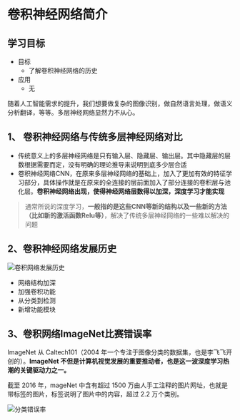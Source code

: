 # 卷积神经网络简介

## 学习目标

- 目标
  - 了解卷积神经网络的历史
- 应用
  - 无

随着人工智能需求的提升，我们想要做复杂的图像识别，做自然语言处理，做语义分析翻译，等等。多层神经网络显然力不从心。

## 1、 卷积神经网络与传统多层神经网络对比

* 传统意义上的多层神经网络是只有输入层、隐藏层、输出层。其中隐藏层的层数根据需要而定，没有明确的理论推导来说明到底多少层合适
* 卷积神经网络CNN，在原来多层神经网络的基础上，加入了更加有效的特征学习部分，具体操作就是在原来的全连接的层前面加入了部分连接的卷积层与池化层。**卷积神经网络出现，使得神经网络层数得以加深，深度学习才能实现**

> 通常所说的深度学习，**一般指的是这些CNN等新的结构以及一些新的方法（比如新的激活函数Relu等）**，解决了传统多层神经网络的一些难以解决的问题

## 2、卷积神经网络发展历史

![卷积网络发展历史](/images/卷积网络发展历史.png)

- 网络结构加深
- 加强卷积功能
- 从分类到检测
- 新增功能模块

## 3、卷积网络ImageNet比赛错误率

ImageNet 从 Caltech101（2004 年一个专注于图像分类的数据集，也是李飞飞开创的）。**ImageNet 不但是计算机视觉发展的重要推动者，也是这一波深度学习热潮的关键驱动力之一。**

截至 2016 年，mageNet 中含有超过 1500 万由人手工注释的图片网址，也就是带标签的图片，标签说明了图片中的内容，超过 2.2 万个类别。

![分类错误率](/images/分类错误率.png)